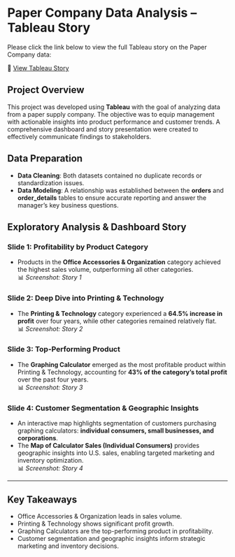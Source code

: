 # Paper Company Data Analysis – Tableau Story

Please click the link below to view the full Tableau story on the Paper Company data:

🔗 [View Tableau Story](https://public.tableau.com/shared/5SW9ND55Q?:display_count=n&:origin=viz_share_link)

## Project Overview
This project was developed using **Tableau** with the goal of analyzing data from a paper supply company. The objective was to equip management with actionable insights into product performance and customer trends. A comprehensive dashboard and story presentation were created to effectively communicate findings to stakeholders.

## Data Preparation
- **Data Cleaning**: Both datasets contained no duplicate records or standardization issues.  
- **Data Modeling**: A relationship was established between the **orders** and **order_details** tables to ensure accurate reporting and answer the manager’s key business questions.

## Exploratory Analysis & Dashboard Story

### Slide 1: Profitability by Product Category  
- Products in the **Office Accessories & Organization** category achieved the highest sales volume, outperforming all other categories.  
📊 *Screenshot: Story 1*  

### Slide 2: Deep Dive into Printing & Technology  
- The **Printing & Technology** category experienced a **64.5% increase in profit** over four years, while other categories remained relatively flat.  
📊 *Screenshot: Story 2*  

### Slide 3: Top-Performing Product  
- The **Graphing Calculator** emerged as the most profitable product within Printing & Technology, accounting for **43% of the category’s total profit** over the past four years.  
📊 *Screenshot: Story 3*  

### Slide 4: Customer Segmentation & Geographic Insights  
- An interactive map highlights segmentation of customers purchasing graphing calculators: **individual consumers, small businesses, and corporations**.  
- The **Map of Calculator Sales (Individual Consumers)** provides geographic insights into U.S. sales, enabling targeted marketing and inventory optimization.  
📊 *Screenshot: Story 4*  

---

## Key Takeaways
- Office Accessories & Organization leads in sales volume.  
- Printing & Technology shows significant profit growth.  
- Graphing Calculators are the top-performing product in profitability.  
- Customer segmentation and geographic insights inform strategic marketing and inventory decisions.

